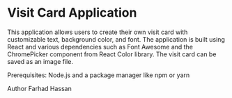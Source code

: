 # Visit Card Application
This application allows users to create their own visit card with customizable text, background color, and font. The application is built using React and various dependencies such as Font Awesome and the ChromePicker component from React Color library. The visit card can be saved as an image file.

Prerequisites:
Node.js and a package manager like npm or yarn

Author
Farhad Hassan
